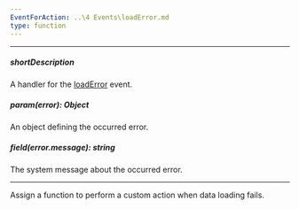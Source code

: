 ```yaml
---
EventForAction: ..\4 Events\loadError.md
type: function
---
```

---
##### shortDescription
A handler for the [loadError](/api-reference/30%20Data%20Layer/DataSource/4%20Events/loadError.md '/Documentation/ApiReference/Data_Layer/DataSource/Events/#loadError') event.

##### param(error): Object
An object defining the occurred error.

##### field(error.message): string
The system message about the occurred error.

---
Assign a function to perform a custom action when data loading fails.